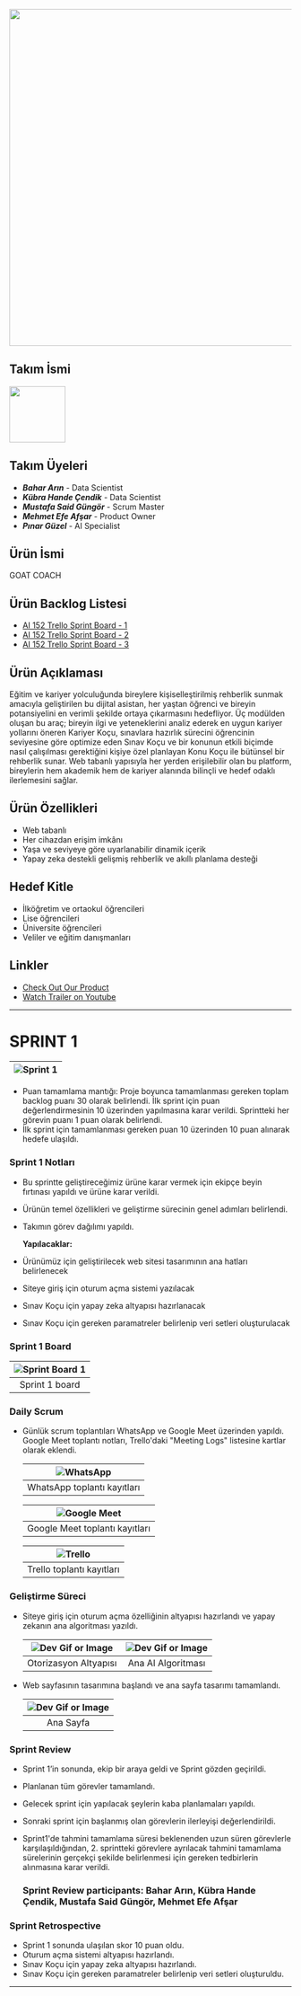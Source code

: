<p align="center">
  <img src="images/image-1.png" width="600">
</p>


## Takım İsmi
<img src="images/image-2.png" width="100">

## Takım Üyeleri
- ***Bahar Arın*** - Data Scientist
- ***Kübra Hande Çendik*** - Data Scientist
- ***Mustafa Said Güngör*** - Scrum Master
- ***Mehmet Efe Afşar*** - Product Owner
- ***Pınar Güzel*** - AI Specialist

## Ürün İsmi
GOAT COACH


## Ürün Backlog Listesi
- [AI 152 Trello Sprint Board - 1](https://trello.com/b/QcRPIhZZ/1-sprint)
- [AI 152 Trello Sprint Board - 2](https://trello.com/b/wnCAaBHt/2-sprint)
- [AI 152 Trello Sprint Board - 3](https://trello.com/b/xcPH4JYu/3-sprint)

## Ürün Açıklaması
Eğitim ve kariyer yolculuğunda bireylere kişiselleştirilmiş rehberlik sunmak amacıyla geliştirilen bu dijital asistan, her yaştan öğrenci ve bireyin potansiyelini en verimli şekilde ortaya çıkarmasını hedefliyor. Üç modülden oluşan bu araç; bireyin ilgi ve yeteneklerini analiz ederek en uygun kariyer yollarını öneren Kariyer Koçu, sınavlara hazırlık sürecini öğrencinin seviyesine göre optimize eden Sınav Koçu ve bir konunun etkili biçimde nasıl çalışılması gerektiğini kişiye özel planlayan Konu Koçu ile bütünsel bir rehberlik sunar. Web tabanlı yapısıyla her yerden erişilebilir olan bu platform, bireylerin hem akademik hem de kariyer alanında bilinçli ve hedef odaklı ilerlemesini sağlar.

## Ürün Özellikleri
- Web tabanlı
- Her cihazdan erişim imkânı
- Yaşa ve seviyeye göre uyarlanabilir dinamik içerik
- Yapay zeka destekli gelişmiş rehberlik ve akıllı planlama desteği

## Hedef Kitle
- İlköğretim ve ortaokul öğrencileri 
- Lise öğrencileri
- Üniversite öğrencileri
- Veliler ve eğitim danışmanları

## Linkler
- [Check Out Our Product](https://github.com/mustafagungormd/Bootcamp_AI-152)
- [Watch Trailer on Youtube](https://www.youtube.com/watch?v=LpNVf8sczqU)

---
# **SPRINT 1**

   | ![Sprint 1](images/image-3.png) |
   |:---------------------------------:|

- Puan tamamlama mantığı: Proje boyunca tamamlanması gereken toplam backlog puanı 30 olarak belirlendi. İlk sprint için puan değerlendirmesinin 10 üzerinden yapılmasına karar verildi. Sprintteki her görevin puanı 1 puan olarak belirlendi. 
- İlk sprint için tamamlanması gereken puan 10 üzerinden 10 puan alınarak hedefe ulaşıldı.

### **Sprint 1 Notları**
- Bu sprintte geliştireceğimiz ürüne karar vermek için ekipçe beyin fırtınası yapıldı ve ürüne karar verildi.
- Ürünün temel özellikleri ve geliştirme sürecinin genel adımları belirlendi.
- Takımın görev dağılımı yapıldı. <br>

  **Yapılacaklar:**
- Ürünümüz için geliştirilecek web sitesi tasarımının ana hatları belirlenecek
- Siteye giriş için oturum açma sistemi yazılacak
- Sınav Koçu için yapay zeka altyapısı hazırlanacak
- Sınav Koçu için gereken paramatreler belirlenip veri setleri oluşturulacak

### **Sprint 1 Board**
   | ![Sprint Board 1](images/image-4.png) |
   |:---------------------------------:|
   | Sprint 1 board                         |

### **Daily Scrum**

* Günlük scrum toplantıları WhatsApp ve Google Meet üzerinden yapıldı. Google Meet toplantı notları, Trello'daki "Meeting Logs" listesine kartlar olarak eklendi.

   | ![WhatsApp](images/image-5.png) |
   |:---------------------------------:|
   | WhatsApp toplantı kayıtları                        |

   | ![Google Meet](images/image-6.png) |
   |:---------------------------------:|
   | Google Meet toplantı kayıtları                       |

   | ![Trello](images/image-7.png) |
   |:---------------------------------:|
   | Trello toplantı kayıtları                        |

  
### **Geliştirme Süreci**
* Siteye giriş için oturum açma özelliğinin altyapısı hazırlandı ve yapay zekanın ana algoritması yazıldı.

   | ![Dev Gif or Image](images/image-8.gif) | ![Dev Gif or Image](images/image-9.png) |
   |:---------------------------------:|:-----------------------------------:|
   | Otorizasyon Altyapısı                        | Ana AI Algoritması                        |

* Web sayfasının tasarımına başlandı ve ana sayfa tasarımı tamamlandı.

   | ![Dev Gif or Image](images/image-10.png) |
   |:---------------------------------:|
   | Ana Sayfa                       |


 ### **Sprint Review**
- Sprint 1’in sonunda, ekip bir araya geldi ve Sprint gözden geçirildi.
- Planlanan tüm görevler tamamlandı.
- Gelecek sprint için yapılacak şeylerin kaba planlamaları yapıldı.
- Sonraki sprint için başlanmış olan görevlerin ilerleyişi değerlendirildi.
- Sprint1'de tahmini tamamlama süresi beklenenden uzun süren görevlerle karşılaşıldığından, 2. sprintteki görevlere ayrılacak tahmini tamamlama sürelerinin gerçekçi şekilde belirlenmesi için gereken tedbirlerin alınmasına karar verildi.

  ### Sprint Review participants: Bahar Arın, Kübra Hande Çendik, Mustafa Said Güngör, Mehmet Efe Afşar




 ### **Sprint Retrospective**
- Sprint 1 sonunda ulaşılan skor 10 puan oldu.
- Oturum açma sistemi altyapısı hazırlandı.
- Sınav Koçu için yapay zeka altyapısı hazırlandı.
- Sınav Koçu için gereken paramatreler belirlenip veri setleri oluşturuldu.


---
